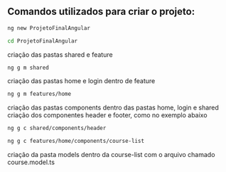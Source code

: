 ## Comandos utilizados para criar o projeto:
```bash
ng new ProjetoFinalAngular
```
```bash
cd ProjetoFinalAngular
```
criação das pastas shared e feature
```bash
ng g m shared
```
criação das pastas home e login dentro de feature
```bash
ng g m features/home
```
criação das pastas components dentro das pastas home, login e shared
criação dos componentes header e footer, como no exemplo abaixo
```bash
ng g c shared/components/header
```
```bash
ng g c features/home/components/course-list
```
criação da pasta models dentro da course-list com o arquivo chamado course.model.ts
